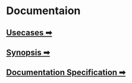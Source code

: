 # Documentaion

## [Usecases ➡](./usecase.md)

## [Synopsis ➡](./Synopsis.md)

## [Documentation Specification ➡](./doc-spec.md)